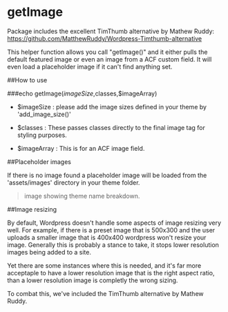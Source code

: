 # getImage


Package includes the excellent TimThumb alternative by Mathew Ruddy: https://github.com/MatthewRuddy/Wordpress-Timthumb-alternative

This helper function allows you call "getImage()" and it either pulls the default featured image or even an image from a ACF custom field. It will even load a placeholder image if it can't find anything set.

##How to use

###echo getImage($imageSize,$classes,$imageArray)

* $imageSize : please add the image sizes defined in your theme by 'add_image_size()'

* $classes : These passes classes directly to the final image tag for styling purposes.

* $imageArray : This is for an ACF image field.

##Placeholder images

If there is no image found a placeholder image will be loaded from the 'assets/images' directory in your theme folder.

> image showing theme name breakdown.

##Image resizing

By default, Wordpress doesn't handle some aspects of image resizing very well. For example, if there is a preset image that is 500x300 and the user uploads a smaller image that is 400x400 wordpress won't resize your image. Generally this is probably a stance to take, it stops lower resolution images being added to a site.

Yet there are some instances where this is needed, and it's far more acceptaple to have a lower resolution image that is the right aspect ratio, than a lower resolution image is completly the wrong sizing.

To combat this, we've included the TimThumb alternative by Mathew Ruddy.